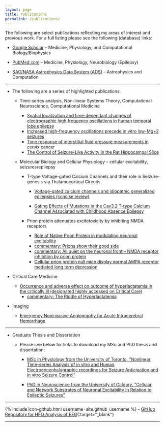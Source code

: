 ```yaml
---
layout: page
title: Publications
permalink: /publications/
---
```


The following are select publications reflecting my areas of interest and previous work. For a full listing please see the following (database) links:

* [Google Scholar][HKScholar] – Medicine, Physiology, and Computational Biology/Biophysics

* [PubMed.com][HKPubmed] – Medicine, Physiology, Neurobiology (Epilepsy)

* [SAO/NASA Astrophysics Data System (ADS)][HKADS] – Astrophysics and Computation

---
<p></p>

* The following are a series of highlighted publications:

    * Time-series analysis, Non-linear Systems Theory, Computational Neuroscience, Computational Medicine

        * [Spatial localization and time-dependant changes of electrographic high frequency oscillations in human temporal lobe epilepsy][HFO_iEEG]
        * [Increased high-frequency oscillations precede in vitro low-Mg+2 seizures][HFO_LowMg2+]
        * [Time response of interstitial fluid pressure measurements in cervix cancer][Tumor_IP]
        * [The Control of Seizure-Like Activity in the Rat Hippocampal Slice][Slice_SeizureControl]

    * Molecular Biology and Cellular Physiology – cellular excitability, seizures/epilepsy

        * T-type Voltage-gated Calcium Channels and their role in Seizure-genesis via Thalamocortical Circuits

            * [Voltage-gated calcium channels and idiopathic generalized epilepsies (concise review)][T-Type_Review]

            * [Gating Effects of Mutations in the Cav3.2 T-type Calcium Channel Associated with Childhood Absence Epilepsy][Cav32]

        * Prion protein attenuates excitotoxicity by inhibiting NMDA receptors

            * [Role of Native Prion Protein in modulating neuronal excitability][Prion_NMDA]
            * [commentary: Prions show their good side][Prion_GoodSide]
            * [commentary: All quiet on the neuronal front – NMDA receptor inhibition by prion protein][AllQuiet]
            * [Cellular prion protein null mice display normal AMPA receptor mediated long term depression][PrionNMDA_AMPA]


* Critical Care Medicine

    * [Occurrence and adverse effect on outcome of hyperlactatemia in the critically ill (designated highly accessed on Critical Care)][Lactate]
        * [commentary: The Riddle of Hyperlactatemia][Lactate_Comment]

* Imaging

    * [Emergency Noninvasive Angiography for Acute Intracerebral Hemorrhage][ICH_Review]

---

* Graduate Thesis and Dissertation

    * Please see below for links to download my MSc and PhD thesis and dissertation:

        * [MSc in Physiology from the University of Toronto, "Nonlinear Time-series Analysis of in vitro and Human Electroencephalographic recordings for Seizure Anticipation and in vitro Seizure Control"][Houman_MSc]

        * [PhD in Neuroscience from the University of Calgary, "Cellular and Network Substrates of Neuronal Excitability in Relation to Epileptic Seizures"][Houman_PhD]

<p></p>

---

{% include icon-github.html username=site.github_username %} - [GitHub Repository for HFO Analysis of EEG](https://github.com/neuroccm/eeghfo.git){:target="_blank"}

---

<p></p>


[westernsono]: https://westernsono.ca
[ecriticalcare]: https://www.ecriticalcare.org
[UWO]: https://www.uwo.ca
[NORSE]: https://rarediseases.org/rare-diseases/new-onset-refractory-status-epilepticus-norse/
[NORSEINST]:https://norseinstitute.org/
[HKScholar]:https://scholar.google.ca/citations?user=qzhk98YAAAAJ&hl=en
[HKPubmed]:https://pubmed.ncbi.nlm.nih.gov/?term=khosravani+h&sort=pubdate
[HKADS]:https://adsabs.harvard.edu/cgi-bin/nph-abs_connect?return_req=no_params&author=Khosravani,%20Houman

[AllQuiet]:/manuscripts/All-quiet-on-the-neuronal-front-NMDA-receptor-inhibition-by-prion-protein.pdf
[PrionNMDA_AMPA]:/manuscripts/Cellular-prion-protein-null-mice-display-normal-AMPA-receptor-mediated-long-term-depression.pdf
[Cav32]:/manuscripts/Gating-Effects-of-Mutations-in-the-Cav3.2-T-type-Calcium-Channel-Associated-with-Childhood-Absence-Epilepsy.pdf
[Houman_MSc]:/manuscripts/Houman-Khosravani-MSc-Thesis_p.pdf
[Houman_PhD]:/manuscripts/Houman-Khosravani-PhD_p.pdf
[HFO_LowMg2+]:/manuscripts/Increased-High-frequency-Oscillations-Precede-in-vitro-Low-Mg2-Seizures.pdf
[T-Type_Review]:/manuscripts/Khosravani-Zamponi-T-type-Epilepsy-Review1.pdf
[ICH_Review]:/manuscripts/Khosravani-et-al-ANJNR-Emergency-ICH-imaging.pdf
[HFO_iEEG]:/manuscripts/Khosravani_et_al-2009-Epilepsia.pdf
[Tumor_IP]:/manuscripts/Microvascular-research-tumor-intersitital-pressure.pdf
[Lactate]:/manuscripts/Occurrence-and-adverse-effect-on-outcome-of-hyperlactatemia-in-the-critically-ill1.pdf
[Prion_NMDA]:/manuscripts/Prion-protein-attenuates-excitotoxicity-by-inhibiting-NMDA-receptors.pdf
[Prion_GoodSide]:/manuscripts/Prions-show-their-good-side.pdf
[Slice_SeizureControl]:/manuscripts/The-Control-of-Seizure-Like-Activity-in-the-Rat-Hippocampal-Slice.pdf
[Lactate_Comment]:/manuscripts/The-Riddle-of-Hyperlactatemia.pdf
